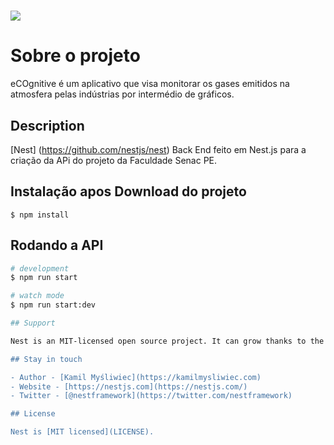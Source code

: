 # ![](https://uploaddeimagens.com.br/images/003/846/382/full/icon.png)
# Sobre o projeto

eCOgnitive é um aplicativo que visa monitorar os gases emitidos na atmosfera pelas indústrias por intermédio de gráficos.

## Description

[Nest] (https://github.com/nestjs/nest) Back End feito em Nest.js para a criação da APi do projeto da Faculdade Senac PE.

## Instalação apos Download do projeto

```rodar esse comando no Terminal
$ npm install
```

## Rodando a API

```bash
# development
$ npm run start

# watch mode
$ npm run start:dev

## Support

Nest is an MIT-licensed open source project. It can grow thanks to the sponsors and support by the amazing backers. If you'd like to join them, please [read more here](https://docs.nestjs.com/support).

## Stay in touch

- Author - [Kamil Myśliwiec](https://kamilmysliwiec.com)
- Website - [https://nestjs.com](https://nestjs.com/)
- Twitter - [@nestframework](https://twitter.com/nestframework)

## License

Nest is [MIT licensed](LICENSE).
